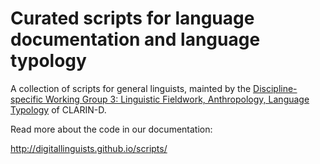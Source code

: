 Curated scripts for language documentation and language typology
================================================================

A collection of scripts for general linguists, mainted by the [Discipline-specific Working Group 3: Linguistic Fieldwork, Anthropology, Language Typology](http://de.clarin.eu/en/discipline-specific-working-groups/wg-3-linguistic-fieldwork-anthropology-language-typology.html) of CLARIN-D.

Read more about the code in our documentation:

http://digitallinguists.github.io/scripts/

